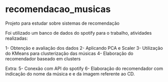 # recomendacao_musicas
Projeto para estudar sobre sistemas de recomendação

Foi utilizado um banco de dados do spotify para o trabalho, atividades realizadas:

1- Obtenção e avaliação dos dados
2- Aplicando PCA e Scaler
3- Utilização do KMeans para clusterização das músicas
4- Elaboração do recomendador baseado em clusters

Extra:
5- Conexão com API do spotify
6- Elaboração do recomendador com indicação do nome da música e e da imagem referente ao CD.
